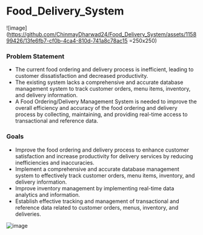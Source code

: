# Food_Delivery_System

![image](https://github.com/ChinmayDharwad24/Food_Delivery_System/assets/115899426/13fe6fb7-cf0b-4ca4-810d-741a8c78ac15 =250x250)

### Problem Statement
- The current food ordering and delivery process is inefficient, leading to customer dissatisfaction and decreased productivity.
- The existing system lacks a comprehensive and accurate database management system to track customer orders, menu items, inventory, and delivery information.
- A Food Ordering/Delivery Management System is needed to improve the overall efficiency and accuracy of the food ordering and delivery process by collecting, maintaining,   and providing real-time access to transactional and reference data.

### Goals
- Improve the food ordering and delivery process to enhance customer satisfaction and increase productivity for delivery services by reducing inefficiencies and inaccuracies.
- Implement a comprehensive and accurate database management system to effectively track customer orders, menu items, inventory, and delivery information.
- Improve inventory management by implementing real-time data analytics and information.
- Establish effective tracking and management of transactional and reference data related to customer orders, menus, inventory, and deliveries.


![image](https://github.com/ChinmayDharwad24/Food_Delivery_System/assets/115899426/18180111-80a8-49b8-9805-57b9eac517b9)
